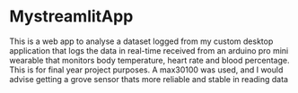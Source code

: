 # MystreamlitApp
This is a web app to analyse a dataset logged from my custom desktop application that logs the data in real-time received from an arduino pro mini wearable that monitors body temperature, heart rate and blood percentage. This is for final year project purposes. A max30100 was used, and I would advise getting a grove sensor thats more reliable and stable in reading data
